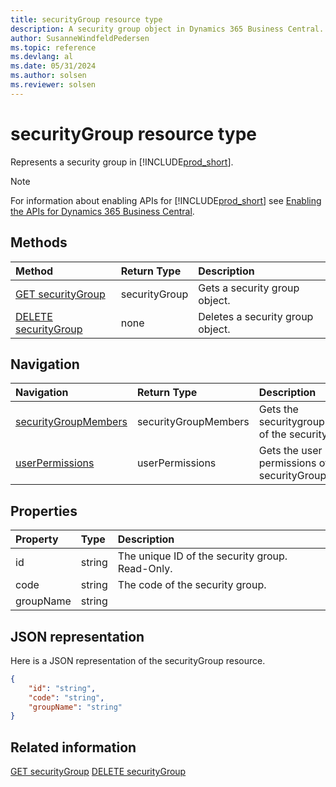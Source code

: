```yaml
---
title: securityGroup resource type
description: A security group object in Dynamics 365 Business Central.
author: SusanneWindfeldPedersen
ms.topic: reference
ms.devlang: al
ms.date: 05/31/2024
ms.author: solsen
ms.reviewer: solsen
---
```


# securityGroup resource type

<!-- START>DO_NOT_EDIT -->
<!-- IMPORTANT:Do not edit any of the content between here and the END>DO_NOT_EDIT. -->
Represents a security group in [!INCLUDE[prod_short](../../includes/prod_short.md)].

> [!NOTE]
> For information about enabling APIs for [!INCLUDE[prod_short](../../includes/prod_short.md)] see [Enabling the APIs for Dynamics 365 Business Central](../../api-reference/v2.0/enabling-apis-for-dynamics-nav.md).

## Methods

| Method | Return Type|Description |
|:--------------------|:-----------|:-------------------------|
|[GET securityGroup](../api/dynamics_securitygroup_get.md)|securityGroup|Gets a security group object.|
|[DELETE securityGroup](../api/dynamics_securitygroup_delete.md)|none|Deletes a security group object.|


## Navigation

| Navigation |Return Type| Description |
|:----------|:----------|:-----------------|
|[securityGroupMembers](dynamics_securitygroupmember.md)|securityGroupMembers |Gets the securitygroupmembers of the securityGroup.|
|[userPermissions](dynamics_userpermission.md)|userPermissions |Gets the user permissions of the securityGroup.|

## Properties

| Property           | Type   |Description     |
|:-------------------|:-------|:---------------|
|id|string|The unique ID of the security group. Read-Only.|
|code|string|The code of the security group.|
|groupName|string||

## JSON representation

Here is a JSON representation of the securityGroup resource.


```json
{
    "id": "string",
    "code": "string",
    "groupName": "string"
}
```
<!-- IMPORTANT: END>DO_NOT_EDIT -->

## Related information
[GET securityGroup](../api/dynamics_securitygroup_get.md)
[DELETE securityGroup](../api/dynamics_securitygroup_delete.md)
